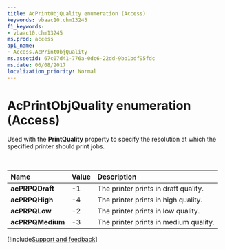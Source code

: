 ```yaml
---
title: AcPrintObjQuality enumeration (Access)
keywords: vbaac10.chm13245
f1_keywords:
- vbaac10.chm13245
ms.prod: access
api_name:
- Access.AcPrintObjQuality
ms.assetid: 67c07d41-776a-0dc6-22dd-9bb1bdf95fdc
ms.date: 06/08/2017
localization_priority: Normal
---
```



# AcPrintObjQuality enumeration (Access)

Used with the **PrintQuality** property to specify the resolution at which the specified printer should print jobs.

<br/>

|Name|Value|Description|
|:-----|:-----|:-----|
|**acPRPQDraft**|-1|The printer prints in draft quality.|
|**acPRPQHigh**|-4|The printer prints in high quality.|
|**acPRPQLow**|-2|The printer prints in low quality.|
|**acPRPQMedium**|-3|The printer prints in medium quality.|

[!include[Support and feedback](~/includes/feedback-boilerplate.md)]